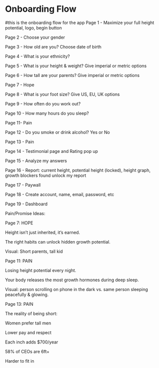 # Onboarding Flow
#this is the onboarding flow for the app
Page 1 - Maximize your full height potential, logo, begin button

Page 2 - Choose your gender

Page 3 - How old are you? Choose date of birth

Page 4 - What is your ethnicity?

Page 5 - What is your height & weight? Give imperial or metric options

Page 6 - How tall are your parents? Give imperial or metric options

Page 7 - Hope

Page 8 - What is your foot size? Give US, EU, UK options

Page 9 - How often do you work out?

Page 10 - How many hours do you sleep?

Page 11- Pain

Page 12 - Do you smoke or drink alcohol? Yes or No

Page 13 - Pain

Page 14 - Testimonial page and Rating pop up

Page 15 - Analyze my answers

Page 16 - Report: current height, potential height (locked), height graph, growth blockers found unlock my report

Page 17 - Paywall

Page 18 - Create account, name, email, password, etc

Page 19 - Dashboard

Pain/Promise Ideas:

Page 7: HOPE

Height isn’t just inherited, it’s earned.

The right habits can unlock hidden growth potential.

Visual: Short parents, tall kid

Page 11: PAIN

Losing height potential every night.

Your body releases the most growth hormones during deep sleep.

Visual: person scrolling on phone in the dark vs. same person sleeping peacefully & glowing.

Page 13: PAIN

The reality of being short:

Women prefer tall men

Lower pay and respect

Each inch adds $700/year

58% of CEOs are 6ft+

Harder to fit in
